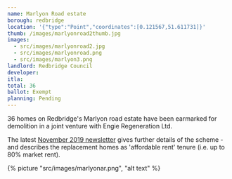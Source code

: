 ```yaml
---
name: Marlyon Road estate
borough: redbridge
location: '{"type":"Point","coordinates":[0.121567,51.611731]}'
thumb: /images/marlyonroad2thumb.jpg
images:
  - src/images/marlyonroad2.jpg
  - src/images/marlyonroad.png
  - src/images/marlyon3.png
landlord: Redbridge Council
developer:
itla:
total: 36
ballot: Exempt
planning: Pending
---
```

36 homes on Redbridge's Marlyon road estate have been earmarked for demolition in a joint venture with Engie Regeneration Ltd. 

The latest [November 2019 newsletter](https://www.redbridge.gov.uk/media/7409/marlyon-road-newsletter-november-2019.pdf) gives further details of the scheme - and describes the replacement homes as 'affordable rent' tenure (i.e. up to 80% market rent).

{% picture "src/images/marlyonar.png", "alt text" %}
